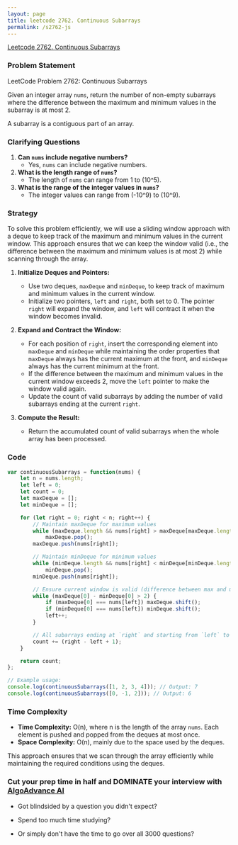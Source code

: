 ```yaml
---
layout: page
title: leetcode 2762. Continuous Subarrays
permalink: /s2762-js
---
```

[Leetcode 2762. Continuous Subarrays](https://algoadvance.github.io/algoadvance/l2762)
### Problem Statement
LeetCode Problem 2762: Continuous Subarrays

Given an integer array `nums`, return the number of non-empty subarrays where the difference between the maximum and minimum values in the subarray is at most 2.

A subarray is a contiguous part of an array.

### Clarifying Questions
1. **Can `nums` include negative numbers?**
   - Yes, `nums` can include negative numbers.
2. **What is the length range of `nums`?**
   - The length of `nums` can range from 1 to \(10^5\).
3. **What is the range of the integer values in `nums`?**
   - The integer values can range from \(-10^9\) to \(10^9\).

### Strategy
To solve this problem efficiently, we will use a sliding window approach with a deque to keep track of the maximum and minimum values in the current window. This approach ensures that we can keep the window valid (i.e., the difference between the maximum and minimum values is at most 2) while scanning through the array.

1. **Initialize Deques and Pointers:** 
   - Use two deques, `maxDeque` and `minDeque`, to keep track of maximum and minimum values in the current window.
   - Initialize two pointers, `left` and `right`, both set to 0. The pointer `right` will expand the window, and `left` will contract it when the window becomes invalid.

2. **Expand and Contract the Window:**
   - For each position of `right`, insert the corresponding element into `maxDeque` and `minDeque` while maintaining the order properties that `maxDeque` always has the current maximum at the front, and `minDeque` always has the current minimum at the front.
   - If the difference between the maximum and minimum values in the current window exceeds 2, move the `left` pointer to make the window valid again.
   - Update the count of valid subarrays by adding the number of valid subarrays ending at the current `right`.

3. **Compute the Result:**
   - Return the accumulated count of valid subarrays when the whole array has been processed.

### Code
```javascript
var continuousSubarrays = function(nums) {
    let n = nums.length;
    let left = 0;
    let count = 0;
    let maxDeque = [];
    let minDeque = [];

    for (let right = 0; right < n; right++) {
        // Maintain maxDeque for maximum values
        while (maxDeque.length && nums[right] > maxDeque[maxDeque.length - 1])
            maxDeque.pop();
        maxDeque.push(nums[right]);

        // Maintain minDeque for minimum values
        while (minDeque.length && nums[right] < minDeque[minDeque.length - 1])
            minDeque.pop();
        minDeque.push(nums[right]);

        // Ensure current window is valid (difference between max and min <= 2)
        while (maxDeque[0] - minDeque[0] > 2) {
            if (maxDeque[0] === nums[left]) maxDeque.shift();
            if (minDeque[0] === nums[left]) minDeque.shift();
            left++;
        }

        // All subarrays ending at `right` and starting from `left` to `right` are valid
        count += (right - left + 1);
    }

    return count;
};

// Example usage:
console.log(continuousSubarrays([1, 2, 3, 4])); // Output: 7
console.log(continuousSubarrays([0, -1, 2])); // Output: 6
```

### Time Complexity
- **Time Complexity:** O(n), where n is the length of the array `nums`. Each element is pushed and popped from the deques at most once.
- **Space Complexity:** O(n), mainly due to the space used by the deques.

This approach ensures that we scan through the array efficiently while maintaining the required conditions using the deques.


### Cut your prep time in half and DOMINATE your interview with [AlgoAdvance AI](https://algoAdvance.com)

- Got blindsided by a question you didn't expect?

- Spend too much time studying?

- Or simply don't have the time to go over all 3000 questions?

